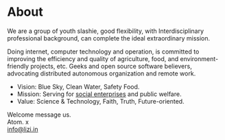 # About

We are a group of youth slashie, good flexibility, with Interdisciplinary professional background, can complete the ideal extraordinary mission.

Doing internet, computer technology and operation, is committed to improving the efficiency and quality of agriculture, food, and environment-friendly projects, etc. Geeks and open source software believers, advocating distributed autonomous organization and remote work.

* Vision: Blue Sky, Clean Water, Safety Food.
* Mission: Serving for [social enterprises](https://en.wikipedia.org/wiki/Social_enterprise) and public welfare.
* Value: Science & Technology, Faith, Truth, Future-oriented.

Welcome message us.  
Atom. x  
info@lizi.in

